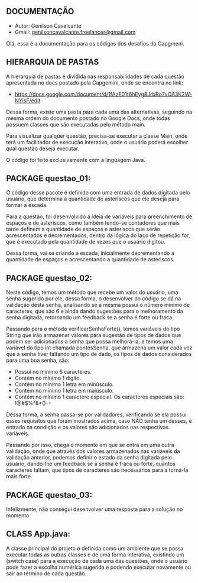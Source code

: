 ## DOCUMENTAÇÃO

* Autor: Genilson Cavalcante
* Gmail: genilsoncavalcante.freelancer@gmail.com

Olá, essa é a documentação para os códigos dos desafios da Capgmeni.

## HIERARQUIA DE PASTAS

A hierarquia de pastas é dividida nas responsabilidades de cada questão apresentada no docs postado pela Capgemini, onde se encontra no link:
* https://docs.google.com/document/d/1fAzE01t6hEyg8JrbRo7vOA3K2W-NYisF/edit

Dessa forma, existe uma pasta para cada uma das alternativas, seguindo na mesma ordem do documento postado no Google Docs, onde todas possuem classes que são executadas pelo método main.

Para visualizar qualquer questão, precisa-se executar a classe Main, onde terá um facilitador de execução interativo, onde o usuário poderá escolher qual questão deseja executar.

O código foi feito exclusivamente com a linguagem Java.


## PACKAGE questao_01:

O código desse pacote é definido com uma entrada de dados digitada pelo usuário, que determina a quantidade de asteriscos que ele deseja para formar a escada.

Para a questão, foi desenvolvido a ideia de variáveis para preenchimento de espaços e de asteriscos, como também tendo-se contadores que mais tarde definem a quantidade de espaços e asteriscos que serão acrescentados e decrementados, dentro da lógica do laço de repetição for, que é executado pela quantidade de vezes que o usuário digitou.

Dessa forma, vai se criando a escada, inicialmente decrementando a quantidade de espaços e acrescentando a quantidade de asteriscos.

## PACKAGE questao_02: 

Neste código, temos um método que recebe um valor do usuário, uma senha sugerido por ele, dessa forma, o desenvolver do código se dá na validação desta senha, analisando se a mesma possuí o número mínimo de caracteres, que são 6 e ainda dando sugestões para o melhoramento da senha digitada, retornando um feedback se a senha é forte ou fraca.

Passando para o método verificarSenhaForte(), temos variáveis do tipo String que irão armazenar valores para sugestão de tipos de dados que podem ser adicionados a senha que possa melhorá-la, e temos uma variável do tipo int chamada pontosSenha, que armazena um valor cada vez que a senha tiver faltando um tipo de dado, os tipos de dados considerados para uma boa senha, são:

* Possui no mínimo 6 caracteres.
* Contém no mínimo 1 digito.
* Contém no mínimo 1 letra em minúsculo.
* Contém no mínimo 1 letra em maiúsculo.
* Contém no mínimo 1 caractere especial. Os caracteres especiais são: !@#$%^&*()-+

Dessa forma, a senha passa-se por validadores, verificando se ela possui esses requisitos que foram mostrados acima, caso NÃO tenha um desses, é entrado na condição e os valores são adicionados nas respectivas variáveis.

Passando por isso, chega o momento em que se entra em uma outra validação, onde que através dos valores armazenados nas variáveis da validação anterior, podemos definir o estado da senha digitada pelo usuário, dando-lhe um feedback se a senha é fraca ou forte, quantos caracteres faltam, que tipos de caracteres são necessários para a torná-la mais forte.

## PACKAGE questao_03: 

Infelizmente, não consegui desenvolver uma resposta para a solução no momento

## CLASS App.java:

A classe principal do projeto é definida como um ambiente que se possa executar todas as outras classes e de uma forma interativa, existindo um (switch case) para a execução de cada uma das questões, onde o usuário pode fazer a escolha numérica sugerida e podendo executar novamente ou sair ao término de cada questão.